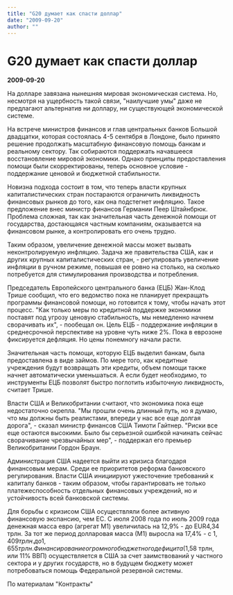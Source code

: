 ```yaml
---
title: "G20 думает как спасти доллар"
date: "2009-09-20"
author: ""
---
```


# G20 думает как спасти доллар

**2009-09-20** 

На долларе завязана нынешняя мировая экономическая система. Но, несмотря на ущербность такой связи, "наилучшие умы" даже не предлагают альтернатив ни доллару, ни существующей экономической системе.

На встрече министров финансов и глав центральных банков Большой двадцатки, которая состоялась 4-5 сентября в Лондоне, было принято решение продолжать масштабную финансовую помощь банкам и реальному сектору. Так собираются поддержать начавшееся восстановление мировой экономики. Однако принципы предоставления помощи были скорректированы, теперь основное условие - поддержание ценовой и бюджетной стабильности.

Новизна подхода состоит в том, что теперь власти крупных капиталистических стран постараются ограничить ликвидность финансовых рынков до того, как она подстегнет инфляцию. Такое предложение внес министр финансов Германии Пеер Штайнбрюк. Проблема сложная, так как значительная часть денежной помощи от государства, достающаяся частным компаниям, оказывается на финансовом рынке, а контролировать его очень трудно.

Таким образом, увеличение денежной массы может вызвать неконтролируемую инфляцию. Задача же правительства США, как и других крупных капиталистических стран, - регулировать увеличение инфляции в ручном режиме, повышая ее ровно на столько, на сколько потребуется для стимулирования производства и потребления.

Председатель Европейского центрального банка (ЕЦБ) Жан-Клод Трише сообщил, что его ведомство пока не планирует прекращать программы финансовой помощи, но готовится к тому, чтобы начать этот процесс. "Как только меры по кредитной поддержке экономики поставят под угрозу ценовую стабильность, мы немедленно начнем сворачивать их", - пообещал он. Цель ЕЦБ - поддержание инфляции в среднесрочной перспективе на уровне чуть ниже 2%. Пока в еврозоне фиксируется дефляция. Но цены понемногу начали расти.

Значительная часть помощи, которую ЕЦБ выделил банкам, была предоставлена в виде займов. По мере того, как кредитные учреждения будут возвращать эти кредиты, объем помощи также начнет автоматически уменьшаться. А если будет необходимо, то инструменты ЕЦБ позволят быстро поглотить избыточную ликвидность, считает Трише.

Власти США и Великобритании считают, что экономика пока еще недостаточно окрепла. "Мы прошли очень длинный путь, но я думаю, что мы должны быть реалистами, впереди у нас все еще долгая дорога", - сказал министр финансов США Тимоти Гайтнер. "Риски все еще остаются высокими. Было бы серьезной ошибкой начинать сейчас сворачивание чрезвычайных мер", - поддержал его премьер Великобритании Гордон Браун.

Администрация США надеется выйти из кризиса благодаря финансовым мерам. Среди ее приоритетов реформа банковского регулирования. Власти США инициируют ужесточение требований к капиталу банков - таким образом, чтобы гарантировать не только платежеспособность отдельных финансовых учреждений, но и устойчивость всей банковской системы.

Для борьбы с кризисом США осуществляли более активную финансовую экспансию, чем ЕС. С июля 2008 года по июль 2009 года денежная масса евро (агрегат М1) увеличилась на 12,9% - до EUR4,34 трлн. За тот же период долларовая масса (М1) выросла на 17,4% - с $1,409 трлн. до 1,655 трлн. Финансирование огромного бюджетного дефицита ($1,58 трлн, или 11% ВВП) осуществляется в США за счет заимствований у частного сектора и у других государств, но в будущем бюджету может потребоваться помощь Федеральной резервной системы.

По материалам "Контракты"